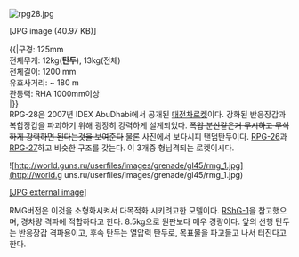 ![rpg28.jpg](//rv.wkcdn.net/http://rigvedawiki.net/r1/pds/RPG_2d28/rpg28.jpg)

[JPG image (40.97 KB)]

  
{{|구경: 125mm  
전체무게: 12kg(**탄두**), 13kg(전체)  
전체길이: 1200 mm  
유효사거리: ~ 180 m  
관통력: RHA 1000mm이상  
|}}  
RPG-28은 2007년 IDEX AbuDhabi에서 공개된
[대전차로켓](%EB%8C%80%EC%A0%84%EC%B0%A8%EB%A1%9C%EC%BC%93.md)이다. 강화된 반응장갑과
복합장갑을 파괴하기 위해 굉장히 강력하게 설계되었다. <del>폭압 분산같은거 무시하고 무식하게 강력하면 된다는것을 보여준다</del> 물론
사진에서 보다시피 탠덤탄두이다. [RPG-26](RPG-26.md)과 [RPG-27](RPG-27.md)하고 비슷한 구조를
갖는다. 이 3개중 형님격되는 로켓이시다.

![http://world.guns.ru/userfiles/images/grenade/gl45/rmg_1.jpg](http://world.g
uns.ru/userfiles/images/grenade/gl45/rmg_1.jpg)

[[JPG external
image]](http://world.guns.ru/userfiles/images/grenade/gl45/rmg_1.jpg)

  
RMG버전은 이것을 소형화시켜서 다목적화 시키려고한 모델이다. [RShG-1](RShG-1.md)을 참고했으며, 경차량 격파에
적합하다고 한다. 8.5kg으로 원판보다 매우 경량이다. 앞의 선행 탄두는 반응장갑 격파용이고, 후속 탄두는 열압력 탄두로, 목표물을
파고들고 나서 터진다고 한다.


